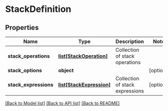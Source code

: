 # StackDefinition

## Properties
Name | Type | Description | Notes
------------ | ------------- | ------------- | -------------
**stack_operations** | [**list[StackOperation]**](StackOperation.md) | Collection of stack operations | 
**stack_options** | **object** |  | [optional] 
**stack_expressions** | [**list[StackExpression]**](StackExpression.md) | Collection of stack expressions | [optional] 

[[Back to Model list]](../README.md#documentation-for-models) [[Back to API list]](../README.md#documentation-for-api-endpoints) [[Back to README]](../README.md)


